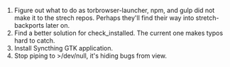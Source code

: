 1. Figure out what to do as torbrowser-launcher, npm, and gulp did not make it
   to the strech repos. Perhaps they'll find their way into stretch-backports
   later on.
2. Find a better solution for check_installed. The current one makes typos hard
   to catch.
3. Install Syncthing GTK application.
4. Stop piping to >/dev/null, it's hiding bugs from view.
